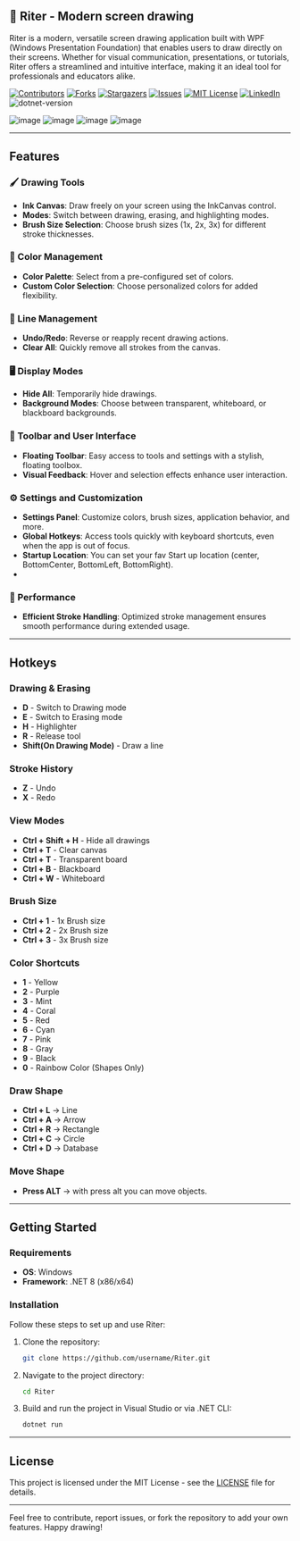 <!-- PROJECT SHIELDS -->
<!--
![image 138](https://github.com/mohammadKarimi/Riter/assets/5300102/9720e942-4853-4f7f-a426-f0f7a9fefeca)
*** I'm using markdown "reference style" links for readability.
*** Reference links are enclosed in brackets [ ] instead of parentheses ( ).
*** See the bottom of this document for the declaration of the reference variables
*** for contributors-url, forks-url, etc. This is an optional, concise syntax you may use.
*** https://www.markdownguide.org/basic-syntax/#reference-style-links
-->

<a name="readme-top"></a>


## 📐 Riter - Modern screen drawing

Riter is a modern, versatile screen drawing application built with WPF (Windows Presentation Foundation) that enables users to draw directly on their screens. Whether for visual communication, presentations, or tutorials, Riter offers a streamlined and intuitive interface, making it an ideal tool for professionals and educators alike.

[![Contributors][contributors-shield]][contributors-url]
[![Forks][forks-shield]][forks-url]
[![Stargazers][stars-shield]][stars-url]
[![Issues][issues-shield]][issues-url]
[![MIT License][license-shield]][license-url]
[![LinkedIn][linkedin-shield]][linkedin-url]
![dotnet-version]


![image](https://github.com/user-attachments/assets/dee53f83-e338-450a-abd9-885b708b3da4)
![image](https://github.com/user-attachments/assets/cc2038fd-a2df-4eee-9a74-c5b4d0f09e64)
![image](https://github.com/user-attachments/assets/07671ae0-48ea-4f5f-9707-e5819ff3c422)
![image](https://github.com/user-attachments/assets/65429695-dc19-4576-b05a-4ca516dc7a49)

---

## Features

### 🖌️ Drawing Tools
- **Ink Canvas**: Draw freely on your screen using the InkCanvas control.
- **Modes**: Switch between drawing, erasing, and highlighting modes.
- **Brush Size Selection**: Choose brush sizes (1x, 2x, 3x) for different stroke thicknesses.

### 🎨 Color Management
- **Color Palette**: Select from a pre-configured set of colors.
- **Custom Color Selection**: Choose personalized colors for added flexibility.

### 🧹 Line Management
- **Undo/Redo**: Reverse or reapply recent drawing actions.
- **Clear All**: Quickly remove all strokes from the canvas.

### 🖥️ Display Modes
- **Hide All**: Temporarily hide drawings.
- **Background Modes**: Choose between transparent, whiteboard, or blackboard backgrounds.

### 🔧 Toolbar and User Interface
- **Floating Toolbar**: Easy access to tools and settings with a stylish, floating toolbox.
- **Visual Feedback**: Hover and selection effects enhance user interaction.

### ⚙️ Settings and Customization
- **Settings Panel**: Customize colors, brush sizes, application behavior, and more.
- **Global Hotkeys**: Access tools quickly with keyboard shortcuts, even when the app is out of focus.
- **Startup Location**: You can set your fav Start up location (center, BottomCenter, BottomLeft, BottomRight).
- 
### 🚀 Performance
- **Efficient Stroke Handling**: Optimized stroke management ensures smooth performance during extended usage.

---

## Hotkeys

### Drawing & Erasing
- **D** - Switch to Drawing mode
- **E** - Switch to Erasing mode
- **H** - Highlighter
- **R** - Release tool
- **Shift(On Drawing Mode)** - Draw a line

### Stroke History
- **Z** - Undo
- **X** - Redo

### View Modes
- **Ctrl + Shift + H** - Hide all drawings
- **Ctrl + T** - Clear canvas
- **Ctrl + T** - Transparent board
- **Ctrl + B** - Blackboard
- **Ctrl + W** - Whiteboard

### Brush Size
- **Ctrl + 1** - 1x Brush size
- **Ctrl + 2** - 2x Brush size
- **Ctrl + 3** - 3x Brush size

### Color Shortcuts
- **1** - Yellow
- **2** - Purple
- **3** - Mint
- **4** - Coral
- **5** - Red
- **6** - Cyan
- **7** - Pink
- **8** - Gray
- **9** - Black
- **0** - Rainbow Color (Shapes Only)

### Draw Shape
- **Ctrl + L** -> Line
- **Ctrl + A** -> Arrow
- **Ctrl + R** -> Rectangle
- **Ctrl + C** -> Circle
- **Ctrl + D** -> Database

### Move Shape
- **Press ALT** -> with press alt you can move objects.
---

## Getting Started

### Requirements
- **OS**: Windows
- **Framework**: .NET 8 (x86/x64)

### Installation

Follow these steps to set up and use Riter:

1. Clone the repository: 
   ```bash
   git clone https://github.com/username/Riter.git
   ```
2. Navigate to the project directory:
   ```bash
   cd Riter
   ```
3. Build and run the project in Visual Studio or via .NET CLI:
   ```bash
   dotnet run
   ```

---

## License
This project is licensed under the MIT License - see the [LICENSE](LICENSE) file for details.

--- 

Feel free to contribute, report issues, or fork the repository to add your own features. Happy drawing!

<!-- MARKDOWN LINKS & IMAGES -->
<!-- https://www.markdownguide.org/basic-syntax/#reference-style-links -->
[contributors-url]: https://github.com/mohammadKarimi/Riter/graphs/contributors
[stars-url]: https://github.com/mohammadKarimi/Riter/stargazers
[forks-url]: https://github.com/mohammadKarimi/Riter/network/members
[linkedin-shield]: https://img.shields.io/badge/-LinkedIn-black.svg?style=for-the-badge&logo=linkedin&colorB=555
[linkedin-url]: https://www.linkedin.com/in/mha-karimi/
[contributors-shield]: https://img.shields.io/github/contributors/mohammadKarimi/Riter.svg?style=for-the-badge
[forks-shield]: https://img.shields.io/github/forks/mohammadKarimi/Riter.svg?style=for-the-badge
[stars-shield]: https://img.shields.io/github/stars/mohammadKarimi/Riter.svg?style=for-the-badge
[issues-shield]: https://img.shields.io/github/issues/mohammadKarimi/Riter.svg?style=for-the-badge
[issues-url]: https://github.com/mohammadKarimi/Riter/issues
[license-shield]: https://img.shields.io/github/license/mohammadKarimi/Riter.svg?style=for-the-badge
[license-url]: https://github.com/mohammadKarimi/Riter/blob/main/LICENSE.txt
[dotnet-version]: https://img.shields.io/badge/dotnet%20version-net8.0-blue
